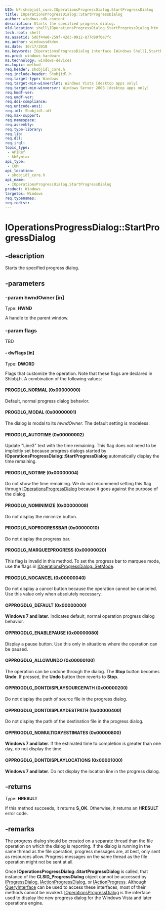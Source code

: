 ```yaml
---
UID: NF:shobjidl_core.IOperationsProgressDialog.StartProgressDialog
title: IOperationsProgressDialog::StartProgressDialog
author: windows-sdk-content
description: Starts the specified progress dialog.
old-location: shell\IOperationsProgressDialog_StartProgressDialog.htm
tech.root: shell
ms.assetid: 5d6f44e0-259f-42d3-9912-877d90f0e7fc
ms.author: windowssdkdev
ms.date: 10/17/2018
ms.keywords: IOperationsProgressDialog interface [Windows Shell],StartProgressDialog method, IOperationsProgressDialog.StartProgressDialog, IOperationsProgressDialog::StartProgressDialog, OPPROGDLG_ALLOWUNDO, OPPROGDLG_DEFAULT, OPPROGDLG_DONTDISPLAYDESTPATH, OPPROGDLG_DONTDISPLAYLOCATIONS, OPPROGDLG_DONTDISPLAYSOURCEPATH, OPPROGDLG_ENABLEPAUSE, OPPROGDLG_NOMULTIDAYESTIMATES, PROGDLG_AUTOTIME, PROGDLG_MARQUEEPROGRESS, PROGDLG_MODAL, PROGDLG_NOCANCEL, PROGDLG_NOMINIMIZE, PROGDLG_NOPROGRESSBAR, PROGDLG_NORMAL, PROGDLG_NOTIME, StartProgressDialog, StartProgressDialog method [Windows Shell], StartProgressDialog method [Windows Shell],IOperationsProgressDialog interface, _shell_IOperationsProgressDialog_StartProgressDialog, shell.IOperationsProgressDialog_StartProgressDialog, shobjidl_core/IOperationsProgressDialog::StartProgressDialog
ms.prod: windows-hardware
ms.technology: windows-devices
ms.topic: method
req.header: shobjidl_core.h
req.include-header: Shobjidl.h
req.target-type: Windows
req.target-min-winverclnt: Windows Vista [desktop apps only]
req.target-min-winversvr: Windows Server 2008 [desktop apps only]
req.kmdf-ver: 
req.umdf-ver: 
req.ddi-compliance: 
req.unicode-ansi: 
req.idl: Shobjidl.idl
req.max-support: 
req.namespace: 
req.assembly: 
req.type-library: 
req.lib: 
req.dll: 
req.irql: 
topic_type:
 - APIRef
 - kbSyntax
api_type:
 - COM
api_location:
 - shobjidl_core.h
api_name:
 - IOperationsProgressDialog.StartProgressDialog
product: Windows
targetos: Windows
req.typenames: 
req.redist: 
---
```


# IOperationsProgressDialog::StartProgressDialog


## -description


Starts the specified progress dialog.


## -parameters




### -param hwndOwner [in]

Type: <b>HWND</b>

A handle to the parent window.


### -param flags

TBD




#### - dwFlags [in]

Type: <b>DWORD</b>

Flags that customize the operation. Note that these flags are declared in Shlobj.h. A combination of the following values:



#### PROGDLG_NORMAL (0x00000000)

Default, normal progress dialog behavior.



#### PROGDLG_MODAL (0x00000001)

The dialog is modal to its <i>hwndOwner</i>. The default setting is modeless.



#### PROGDLG_AUTOTIME (0x00000002)

Update "Line3" text with the time remaining. This flag does not need to be implicitly set because progress dialogs started by <b>IOperationsProgressDialog::StartProgressDialog</b> automatically display the time remaining.



#### PROGDLG_NOTIME (0x00000004)

Do not show the time remaining. We do not recommend setting this flag through <a href="https://msdn.microsoft.com/0d95f407-0e09-441d-b9e2-665995ea1362">IOperationsProgressDialog</a> because it goes against the purpose of the dialog.



#### PROGDLG_NOMINIMIZE (0x00000008)

Do not display the minimize button.



#### PROGDLG_NOPROGRESSBAR (0x00000010)

Do not display the progress bar.



#### PROGDLG_MARQUEEPROGRESS (0x00000020)

This flag is invalid in this method. To set the progress bar to marquee mode, use the flags in <a href="https://msdn.microsoft.com/ec731281-c0af-4cf6-aa63-d80a80a18c15">IOperationsProgressDialog::SetMode</a>.



#### PROGDLG_NOCANCEL (0x00000040)

Do not display a cancel button because the operation cannot be canceled. Use this value only when absolutely necessary.



#### OPPROGDLG_DEFAULT (0x00000000)

<b>Windows 7 and later</b>. Indicates default, normal operation progress dialog behavior.



#### OPPROGDLG_ENABLEPAUSE (0x00000080)

Display a pause button. Use this only in situations where the operation can be paused.



#### OPPROGDLG_ALLOWUNDO (0x00000100)

The operation can be undone through the dialog. The <b>Stop</b> button becomes <b>Undo</b>. If pressed, the <b>Undo</b> button then reverts to <b>Stop</b>.



#### OPPROGDLG_DONTDISPLAYSOURCEPATH (0x00000200)

Do not display the path of source file in the progress dialog.



#### OPPROGDLG_DONTDISPLAYDESTPATH (0x00000400)

Do not display the path of the destination file in the progress dialog.



#### OPPROGDLG_NOMULTIDAYESTIMATES (0x00000800)

<b>Windows 7 and later</b>. If the estimated time to completion is greater than one day, do not display the time.



#### OPPROGDLG_DONTDISPLAYLOCATIONS (0x00001000)

<b>Windows 7 and later</b>. Do not display the location line in the progress dialog.


## -returns



Type: <b>HRESULT</b>

If this method succeeds, it returns <b xmlns:loc="http://microsoft.com/wdcml/l10n">S_OK</b>. Otherwise, it returns an <b xmlns:loc="http://microsoft.com/wdcml/l10n">HRESULT</b> error code.




## -remarks



The progress dialog should be created on a separate thread than the file operation on which the dialog is reporting. If the dialog is running in the same thread as the file operation, progress messages are, at best, only sent as resources allow. Progress messages on the same thread as the file operation might not be sent at all.

Once <b>IOperationsProgressDialog::StartProgressDialog</b> is called, that instance of the <b>CLSID_ProgressDialog</b> object cannot be accessed by <a href="https://msdn.microsoft.com/ba0fb1f9-f67f-4cc7-96d8-4c4ccdd213eb">IProgressDialog</a>, <a href="https://msdn.microsoft.com/f3c0e4ae-f93f-4ee2-873a-d9370044e922">IActionProgressDialog</a>, or <a href="https://msdn.microsoft.com/e742e381-0fd2-482a-81a0-7b43d11b073b">IActionProgress</a>. Although <a href="https://msdn.microsoft.com/54d5ff80-18db-43f2-b636-f93ac053146d">QueryInterface</a> can be used to access these interfaces, most of their methods cannot be invoked. <a href="https://msdn.microsoft.com/0d95f407-0e09-441d-b9e2-665995ea1362">IOperationsProgressDialog</a> is the interface used to display the new progress dialog for the Windows Vista and later operations engine.



